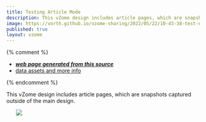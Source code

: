 ```yaml
---
title: Testing Article Mode
description: This vZome design includes article pages, which are snapshots captured outside of the main design.
image: https://vorth.github.io/vzome-sharing/2022/05/22/10-43-38-test-new-article/test-new-article.png
published: true
layout: vzome
---
```


{% comment %}
 - [***web page generated from this source***](<https://vorth.github.io/vzome-sharing/2022/05/22/test-new-article-10-43-38.html>)
 - [data assets and more info](<https://github.com/vorth/vzome-sharing/tree/main/2022/05/22/10-43-38-test-new-article/>)
 
{% endcomment %}

This vZome design includes article pages, which are snapshots captured outside of the main design.

<vzome-viewer style="width: 87%; height: 60vh; margin: 5%"
       src="https://vorth.github.io/vzome-sharing/2022/05/22/10-43-38-test-new-article/test-new-article.vZome" >
  <img src="https://vorth.github.io/vzome-sharing/2022/05/22/10-43-38-test-new-article/test-new-article.png" />
</vzome-viewer>